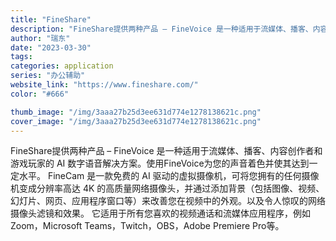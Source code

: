 ```yaml
---
title: "FineShare"
description: "FineShare提供两种产品 – FineVoice 是一种适用于流媒体、播客、内容创作者和游戏玩家的 AI 数字语音"
author: "瑞东"
date: "2023-03-30"
tags:
categories: application
series: "办公辅助"
website_link: "https://www.fineshare.com/"
color: "#666"

thumb_image: "/img/3aaa27b25d3ee631d774e1278138621c.png"
cover_image: "/img/3aaa27b25d3ee631d774e1278138621c.png"
---
```


FineShare提供两种产品 – FineVoice 是一种适用于流媒体、播客、内容创作者和游戏玩家的 AI 数字语音解决方案。使用FineVoice为您的声音着色并使其达到一定水平。 FineCam 是一款免费的 AI 驱动的虚拟摄像机，可将您拥有的任何摄像机变成分辨率高达 4K 的高质量网络摄像头，并通过添加背景（包括图像、视频、幻灯片、网页、应用程序窗口等）来改善您在视频中的外观。以及令人惊叹的网络摄像头滤镜和效果。 它适用于所有您喜欢的视频通话和流媒体应用程序，例如Zoom，Microsoft Teams，Twitch，OBS，Adobe Premiere Pro等。